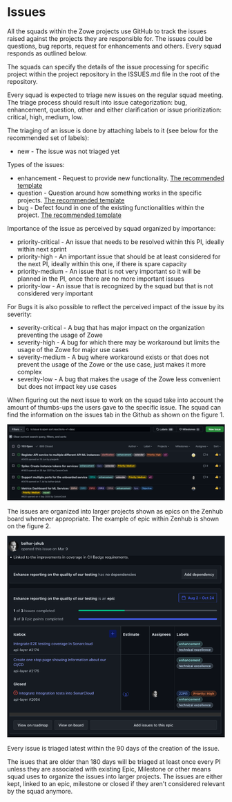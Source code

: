 # Issues

All the squads within the Zowe projects use GitHub to track the issues raised against the projects
they are responsible for. The issues could be questions, bug reports, request for enhancements and others.
Every squad responds as outlined below. 

The squads can specify the details of the issue processing for specific project within the project
repository in the ISSUES.md file in the root of the repository. 

Every squad is expected to triage new issues on the regular squad meeting. The triage process should result 
into issue categorization: bug, enhancement, question, other and either clarification or issue prioritization: critical, high, medium, low.

The triaging of an issue is done by attaching labels to it (see below for the recommended set of labels):

- new - The issue was not triaged yet 

Types of the issues:

- enhancement - Request to provide new functionality. [The recommended template](https://github.com/zowe/api-layer/blob/v2.x.x/.github/ISSUE_TEMPLATE/feature_request.md) 
- question - Question around how something works in the specific projects. [The recommended template](https://github.com/zowe/api-layer/blob/v2.x.x/.github/ISSUE_TEMPLATE/question.md)
- bug - Defect found in one of the existing functionalities within the project. [The recommended template](https://github.com/zowe/api-layer/blob/v2.x.x/.github/ISSUE_TEMPLATE/bug_report.md)

Importance of the issue as perceived by squad organized by importance:

- priority-critical - An issue that needs to be resolved within this PI, ideally within next sprint
- priority-high - An important issue that should be at least considered for the next PI, ideally within this one, if there is spare capacity
- priority-medium - An issue that is not very important so it will be planned in the PI, once there are no more important issues
- priority-low - An issue that is recognized by the squad but that is not considered very important 

For Bugs it is also possible to reflect the perceived impact of the issue by its severity:

- severity-critical - A bug that has major impact on the organization preventing the usage of Zowe
- severity-high - A bug for which there may be workaround but limits the usage of the Zowe for major use cases
- severity-medium - A bug where workaround exists or that does not prevent the usage of the Zowe or the use case, just makes it more complex
- severity-low - A bug that makes the usage of the Zowe less convenient but does not impact key use cases

When figuring out the next issue to work on the squad take into account the amount of thumbs-ups the users gave
to the specific issue. The squad can find the information on the issues tab in the Github as shown on the figure 1.

![Thumbs-up view](issues-thumbs-up.png "Figure 1: Thumbs-up view")

The issues are organized into larger projects shown as epics on the Zenhub board whenever appropriate. The example of 
epic within Zenhub is shown on the figure 2. 

![Epic view](issues-epic.png "Figure 2: Epic view")

Every issue is triaged latest within the 90 days of the creation of the issue. 

The isues that are older than 180 days will be triaged at least once every PI unless they are associated with 
existing Epic, Milestone or other means squad uses to organize the issues into larger projects. The issues are either kept, linked to an epic, milestone or closed if they aren't considered relevant by the squad 
anymore. 
